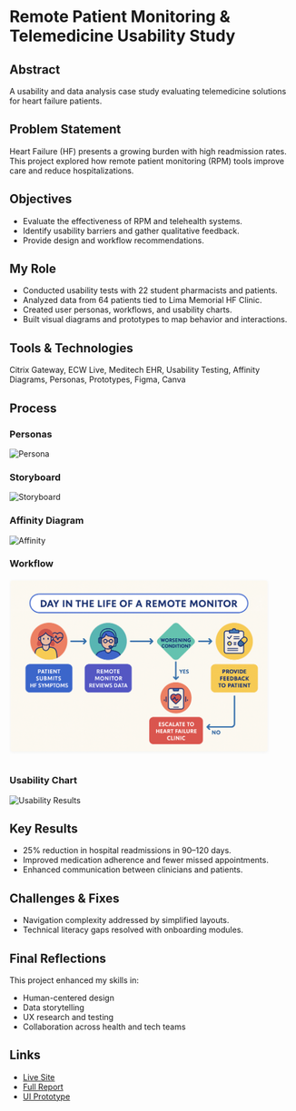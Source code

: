 # Remote Patient Monitoring & Telemedicine Usability Study

## Abstract
A usability and data analysis case study evaluating telemedicine solutions for heart failure patients.

## Problem Statement
Heart Failure (HF) presents a growing burden with high readmission rates. This project explored how remote patient monitoring (RPM) tools improve care and reduce hospitalizations.

## Objectives
- Evaluate the effectiveness of RPM and telehealth systems.
- Identify usability barriers and gather qualitative feedback.
- Provide design and workflow recommendations.

## My Role
- Conducted usability tests with 22 student pharmacists and patients.
- Analyzed data from 64 patients tied to Lima Memorial HF Clinic.
- Created user personas, workflows, and usability charts.
- Built visual diagrams and prototypes to map behavior and interactions.

## Tools & Technologies
Citrix Gateway, ECW Live, Meditech EHR, Usability Testing, Affinity Diagrams, Personas, Prototypes, Figma, Canva

## Process

### Personas
![Persona](images/persona-placeholder.png)

### Storyboard
![Storyboard](images/storyboard-placeholder.png)

### Affinity Diagram
![Affinity](images/affinity-placeholder.png)

### Workflow
![Day in the Life](images/day-in-life.png)

### Usability Chart
![Usability Results](images/usability-chart-placeholder.png)

## Key Results
- 25% reduction in hospital readmissions in 90–120 days.
- Improved medication adherence and fewer missed appointments.
- Enhanced communication between clinicians and patients.

## Challenges & Fixes
- Navigation complexity addressed by simplified layouts.
- Technical literacy gaps resolved with onboarding modules.

## Final Reflections
This project enhanced my skills in:
- Human-centered design
- Data storytelling
- UX research and testing
- Collaboration across health and tech teams

## Links
- [Live Site](https://priyanka-analytics.github.io/remote-patient-monitoring-analytics/)
- [Full Report](appendix/usability-results.pdf)
- [UI Prototype](prototype/telemedicine-ui.pdf)
